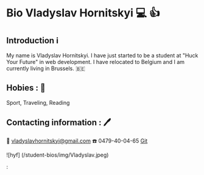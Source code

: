 # Bio Vladyslav Hornitskyi 💻 👍

## Introduction ℹ️

My name is Vladyslav Hornitskyi. I have just started to be a student at "Huck
Your Future" in web development. I have relocated to Belgium and I am currently
living in Brussels. 🇧🇪

## Hobies : 🧭

Sport, Traveling, Reading

## Contacting information : 🖊️

📧 vladyslavhornitskyi@gmail.com ☎️ 0479-40-04-65
[Git](https://github.com/VladyslavHornitskyi)

![hyf] (/student-bios/img/Vladyslav.jpeg)

:
